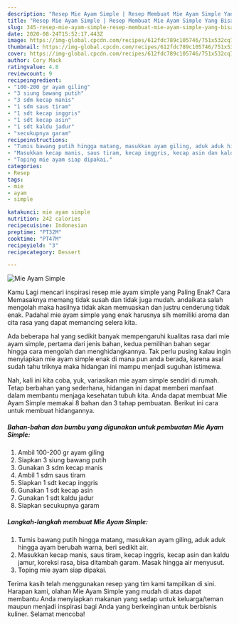 ```yaml
---
description: "Resep Mie Ayam Simple | Resep Membuat Mie Ayam Simple Yang Bisa Manjain Lidah"
title: "Resep Mie Ayam Simple | Resep Membuat Mie Ayam Simple Yang Bisa Manjain Lidah"
slug: 345-resep-mie-ayam-simple-resep-membuat-mie-ayam-simple-yang-bisa-manjain-lidah
date: 2020-08-24T15:52:17.443Z
image: https://img-global.cpcdn.com/recipes/612fdc789c105746/751x532cq70/mie-ayam-simple-foto-resep-utama.jpg
thumbnail: https://img-global.cpcdn.com/recipes/612fdc789c105746/751x532cq70/mie-ayam-simple-foto-resep-utama.jpg
cover: https://img-global.cpcdn.com/recipes/612fdc789c105746/751x532cq70/mie-ayam-simple-foto-resep-utama.jpg
author: Cory Mack
ratingvalue: 4.8
reviewcount: 9
recipeingredient:
- "100-200 gr ayam giling"
- "3 siung bawang putih"
- "3 sdm kecap manis"
- "1 sdm saus tiram"
- "1 sdt kecap inggris"
- "1 sdt kecap asin"
- "1 sdt kaldu jadur"
- "secukupnya garam"
recipeinstructions:
- "Tumis bawang putih hingga matang, masukkan ayam giling, aduk aduk hingga ayam berubah warna, beri sedikit air."
- "Masukkan kecap manis, saus tiram, kecap inggris, kecap asin dan kaldu jamur, koreksi rasa, bisa ditambah garam. Masak hingga air menyusut."
- "Toping mie ayam siap dipakai."
categories:
- Resep
tags:
- mie
- ayam
- simple

katakunci: mie ayam simple 
nutrition: 242 calories
recipecuisine: Indonesian
preptime: "PT32M"
cooktime: "PT47M"
recipeyield: "3"
recipecategory: Dessert

---
```



![Mie Ayam Simple](https://img-global.cpcdn.com/recipes/612fdc789c105746/751x532cq70/mie-ayam-simple-foto-resep-utama.jpg)

Kamu Lagi mencari inspirasi resep mie ayam simple yang Paling Enak? Cara Memasaknya memang tidak susah dan tidak juga mudah. andaikata salah mengolah maka hasilnya tidak akan memuaskan dan justru cenderung tidak enak. Padahal mie ayam simple yang enak harusnya sih memiliki aroma dan cita rasa yang dapat memancing selera kita.



Ada beberapa hal yang sedikit banyak mempengaruhi kualitas rasa dari mie ayam simple, pertama dari jenis bahan, kedua pemilihan bahan segar hingga cara mengolah dan menghidangkannya. Tak perlu pusing kalau ingin menyiapkan mie ayam simple enak di mana pun anda berada, karena asal sudah tahu triknya maka hidangan ini mampu menjadi suguhan istimewa.


Nah, kali ini kita coba, yuk, variasikan mie ayam simple sendiri di rumah. Tetap berbahan yang sederhana, hidangan ini dapat memberi manfaat dalam membantu menjaga kesehatan tubuh kita. Anda dapat membuat Mie Ayam Simple memakai 8 bahan dan 3 tahap pembuatan. Berikut ini cara untuk membuat hidangannya.

<!--inarticleads1-->

##### Bahan-bahan dan bumbu yang digunakan untuk pembuatan Mie Ayam Simple:

1. Ambil 100-200 gr ayam giling
1. Siapkan 3 siung bawang putih
1. Gunakan 3 sdm kecap manis
1. Ambil 1 sdm saus tiram
1. Siapkan 1 sdt kecap inggris
1. Gunakan 1 sdt kecap asin
1. Gunakan 1 sdt kaldu jadur
1. Siapkan secukupnya garam




<!--inarticleads2-->

##### Langkah-langkah membuat Mie Ayam Simple:

1. Tumis bawang putih hingga matang, masukkan ayam giling, aduk aduk hingga ayam berubah warna, beri sedikit air.
1. Masukkan kecap manis, saus tiram, kecap inggris, kecap asin dan kaldu jamur, koreksi rasa, bisa ditambah garam. Masak hingga air menyusut.
1. Toping mie ayam siap dipakai.




Terima kasih telah menggunakan resep yang tim kami tampilkan di sini. Harapan kami, olahan Mie Ayam Simple yang mudah di atas dapat membantu Anda menyiapkan makanan yang sedap untuk keluarga/teman maupun menjadi inspirasi bagi Anda yang berkeinginan untuk berbisnis kuliner. Selamat mencoba!
